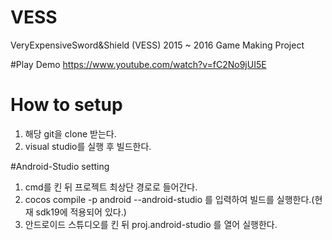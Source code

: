 ﻿# VESS
VeryExpensiveSword&amp;Shield (VESS)
2015 ~ 2016 Game Making Project

#Play Demo
https://www.youtube.com/watch?v=fC2No9jUI5E

# How to setup
1. 해당 git을 clone 받는다.
2. visual studio를 실행 후 빌드한다.

#Android-Studio setting
1. cmd를 킨 뒤 프로젝트 최상단 경로로 들어간다.
2. cocos compile -p android --android-studio 를 입력하여 빌드를 실행한다.(현재 sdk19에 적용되어 있다.)
3. 안드로이드 스튜디오를 킨 뒤 proj.android-studio 를 열어 실행한다.
